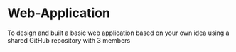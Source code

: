 # Web-Application
To design and built a basic web application based on your own  idea using a shared GitHub repository with 3 members
